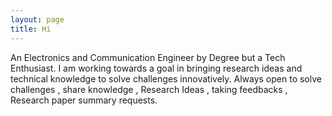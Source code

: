 ```yaml
---
layout: page
title: Hi
---
```






<!-- ![](../assets/img/me.png) -->

An Electronics and Communication Engineer by Degree but a Tech Enthusiast. I am working towards a goal in bringing research ideas and technical knowledge to solve challenges innovatively. Always open to solve challenges , share knowledge , Research Ideas , taking feedbacks , Research paper summary requests.
